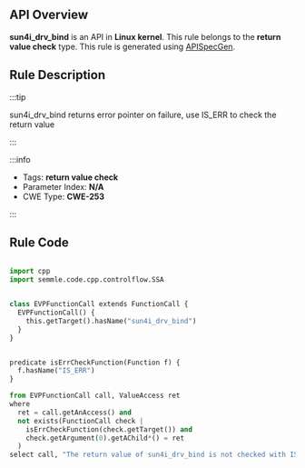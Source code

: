 ---
---


## API Overview
**sun4i_drv_bind** is an API in **Linux kernel**. This rule belongs to the **return value check** type. This rule is generated using [APISpecGen](../../tools/APISpecGen).
## Rule Description

:::tip

sun4i_drv_bind returns error pointer on failure, use IS_ERR to check the return value

:::

:::info

- Tags: **return value check**
- Parameter Index: **N/A**
- CWE Type: **CWE-253**

:::

## Rule Code
```python

import cpp
import semmle.code.cpp.controlflow.SSA


class EVPFunctionCall extends FunctionCall {
  EVPFunctionCall() {
    this.getTarget().hasName("sun4i_drv_bind")
  }
}


predicate isErrCheckFunction(Function f) {
  f.hasName("IS_ERR") 
}

from EVPFunctionCall call, ValueAccess ret
where
  ret = call.getAnAccess() and
  not exists(FunctionCall check |
    isErrCheckFunction(check.getTarget()) and
    check.getArgument(0).getAChild*() = ret
  )
select call, "The return value of sun4i_drv_bind is not checked with IS_ERR."
    
```